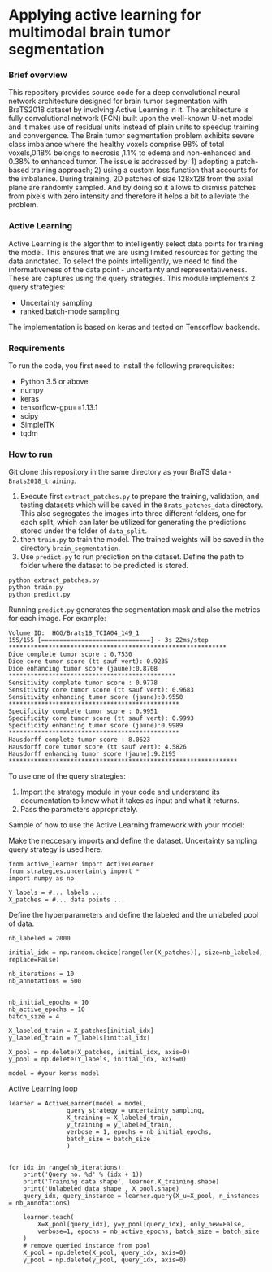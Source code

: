 # Applying active learning for multimodal brain tumor segmentation

### Brief overview

This repository provides source code for a deep convolutional neural network architecture designed for brain tumor segmentation with BraTS2018 dataset by involving Active Learning in it. 
The architecture is fully convolutional network (FCN) built upon the well-known U-net model and it makes use of residual units instead of plain units to speedup training and convergence.
The Brain tumor segmentation problem exhibits severe class imbalance where the healthy voxels comprise 98% of total voxels,0.18% belongs to necrosis ,1.1% to edema and non-enhanced and 0.38% to enhanced tumor. 
The issue is addressed by: 1) adopting a patch-based training approach; 2) using a custom loss function that accounts for the imbalance. 
During training, 2D patches of size 128x128 from the axial plane are randomly sampled. And by doing so it allows to dismiss patches from pixels with zero intensity and therefore it helps a bit to alleviate the problem.

### Active Learning
Active Learning is the algorithm to intelligently select data points for training the model. This ensures that we are using limited resources for getting the data annotated. To select the points intelligently, we need to find the informativeness of the data point - uncertainty and representativeness. These are captures using the query strategies. This module implements 2 query strategies:
* Uncertainty sampling
* ranked batch-mode sampling 

The implementation is based on keras and tested on Tensorflow backends.

### Requirements

To run the code, you first need to install the following prerequisites: 

* Python 3.5 or above
* numpy
* keras
* tensorflow-gpu==1.13.1
* scipy
* SimpleITK
* tqdm

### How to run

Git clone this repository in the same directory as your BraTS data - `Brats2018_training`.

1. Execute first `extract_patches.py` to prepare the training, validation, and testing datasets which will be saved in the `Brats_patches_data` directory. This also segregates the images into three different folders, one for each split, which can later be utilized for generating the predictions stored under the folder of `data_split`.
2. then `train.py` to train the model. The trained weights will be saved in the directory `brain_segmentation`.
3. Use `predict.py` to run prediction on the dataset. Define the path to folder where the dataset to be predicted is stored. 

```
python extract_patches.py
python train.py
python predict.py
```
Running `predict.py` generates the segmentation mask and also the metrics for each image. For example:
```
Volume ID:  HGG/Brats18_TCIA04_149_1
155/155 [==============================] - 3s 22ms/step
************************************************************
Dice complete tumor score : 0.7530
Dice core tumor score (tt sauf vert): 0.9235
Dice enhancing tumor score (jaune):0.8708 
**********************************************
Sensitivity complete tumor score : 0.9778
Sensitivity core tumor score (tt sauf vert): 0.9683
Sensitivity enhancing tumor score (jaune):0.9550 
***********************************************
Specificity complete tumor score : 0.9951
Specificity core tumor score (tt sauf vert): 0.9993
Specificity enhancing tumor score (jaune):0.9989 
***********************************************
Hausdorff complete tumor score : 8.0623
Hausdorff core tumor score (tt sauf vert): 4.5826
Hausdorff enhancing tumor score (jaune):9.2195 
***************************************************************
```

To use one of the query strategies:
1. Import the strategy module in your code and understand its documentation to know what it takes as input and what it returns.
2. Pass the parameters appropriately.

Sample of how to use the Active Learning framework with your model:

Make the neccesary imports and define the dataset. Uncertainty sampling query strategy is used here.
```
from active_learner import ActiveLearner
from strategies.uncertainty import *
import numpy as np

Y_labels = #... labels ...
X_patches = #... data points ...
```

Define the hyperparameters and define the labeled and the unlabeled pool of data.
```
nb_labeled = 2000

initial_idx = np.random.choice(range(len(X_patches)), size=nb_labeled, replace=False)

nb_iterations = 10
nb_annotations = 500


nb_initial_epochs = 10
nb_active_epochs = 10
batch_size = 4

X_labeled_train = X_patches[initial_idx]
y_labeled_train = Y_labels[initial_idx]

X_pool = np.delete(X_patches, initial_idx, axis=0)
y_pool = np.delete(Y_labels, initial_idx, axis=0)

model = #your keras model
```

Active Learning loop
```
learner = ActiveLearner(model = model,
		        query_strategy = uncertainty_sampling,
		        X_training = X_labeled_train,
		        y_training = y_labeled_train,
		        verbose = 1, epochs = nb_initial_epochs,
		        batch_size = batch_size
		        )


for idx in range(nb_iterations):
	print('Query no. %d' % (idx + 1))
	print('Training data shape', learner.X_training.shape)
	print('Unlabeled data shape', X_pool.shape)
	query_idx, query_instance = learner.query(X_u=X_pool, n_instances = nb_annotations)

	learner.teach(
	    X=X_pool[query_idx], y=y_pool[query_idx], only_new=False,
	    verbose=1, epochs = nb_active_epochs, batch_size = batch_size
	)
	# remove queried instance from pool
	X_pool = np.delete(X_pool, query_idx, axis=0)
	y_pool = np.delete(y_pool, query_idx, axis=0)
        
```


